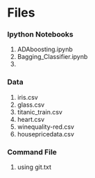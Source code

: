 # Files

### Ipython Notebooks
1. ADAboosting.ipynb
2. Bagging_Classifier.ipynb
3. 

### Data
1. iris.csv
2. glass.csv
3. titanic_train.csv
4. heart.csv
5. winequality-red.csv
6. housepricedata.csv

### Command File
1. using git.txt
